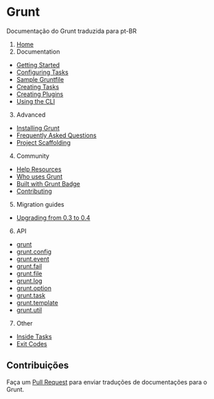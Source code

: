 # Grunt

Documentação do Grunt traduzida para pt-BR

1. [Home](Home.md)
2. Documentation
  * [Getting Started](Getting-started.md)
  * [Configuring Tasks](Configuring-tasks.md)
  * [Sample Gruntfile](Sample-Gruntfile.md)
  * [Creating Tasks](Creating-Tasks.md)
  * [Creating Plugins](Creating-Plugins.md)
  * [Using the CLI](Using-the-CLI)
3. Advanced
  * [Installing Grunt](Installing-Grunt.md)
  * [Frequently Asked Questions](Frequently-Asked-Questions.md)
  * [Project Scaffolding](Project-Scaffolding.md)
4. Community
  * [Help Resources](Help-Resources.md)
  * [Who uses Grunt](Who-uses-Grunt.md)
  * [Built with Grunt Badge](Built-with-Grunt-Badge.md)
  * [Contributing](Contributing.md)
5. Migration guides
  * [Upgrading from 0.3 to 0.4](Upgrading-from-0.3-to-0.4.md)
6. API
  * [grunt](grunt.md)
  * [grunt.config](grunt.config.md)
  * [grunt.event](grunt.event.md)
  * [grunt.fail](grunt.fail.md)
  * [grunt.file](grunt.file.md)
  * [grunt.log](grunt.log.md)
  * [grunt.option](grunt.option.md)
  * [grunt.task](grunt.task.md)
  * [grunt.template](grunt.template.md)
  * [grunt.util](grunt.util.md)
7. Other
  * [Inside Tasks](Inside-Tasks.md)
  * [Exit Codes](Exit-Codes.md)


## Contribuições

Faça um [Pull Request](https://github.com/gruntbrasil/docs-grunt-plugins/pulls) para enviar traduções de documentações para o Grunt.
